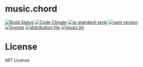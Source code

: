 # music.chord

[![Build Status](https://travis-ci.org/danigb/music.chord.svg?branch=master)](https://travis-ci.org/danigb/music.chord)
[![Code Climate](https://codeclimate.com/github/danigb/music.chord/badges/gpa.svg)](https://codeclimate.com/github/danigb/music.chord)
[![js-standard-style](https://img.shields.io/badge/code%20style-standard-brightgreen.svg?style=flat)](https://github.com/feross/standard)
[![npm version](https://img.shields.io/npm/v/music.chord.svg)](https://www.npmjs.com/package/music.chord)
[![license](https://img.shields.io/npm/l/music.chord.svg)](https://www.npmjs.com/package/music.chord)
[![distribution file](https://img.shields.io/badge/dist-6.1kb-blue.svg)](https://github.com/danigb/music.chord)
[![music.kit](https://img.shields.io/badge/music-kit-yellow.svg)](https://github.com/danigb/music.kit)


# License

MIT License
